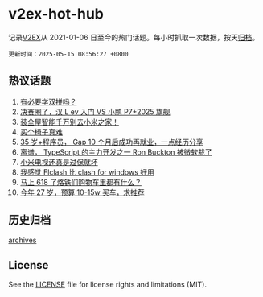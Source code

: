 # v2ex-hot-hub

 记录[V2EX](https://www.v2ex.com/)从 2021-01-06 日至今的热门话题。每小时抓取一次数据，按天[归档](archives)。

`更新时间：2025-05-15 08:56:27 +0800`

## 热议话题

1. [有必要学双拼吗？](https://www.v2ex.com/t/1131675)
1. [决赛圈了，汉 L ev 入门 VS 小鹏 P7+2025 旗舰](https://www.v2ex.com/t/1131645)
1. [装全屋智能千万别去小米之家！](https://www.v2ex.com/t/1131587)
1. [买个椅子真难](https://www.v2ex.com/t/1131637)
1. [35 岁+程序员， Gap 10 个月后成功再就业，一点经历分享](https://www.v2ex.com/t/1131621)
1. [离谱， TypeScript 的主力开发之一 Ron Buckton 被微软裁了](https://www.v2ex.com/t/1131670)
1. [小米电视还真是过保就坏](https://www.v2ex.com/t/1131728)
1. [我感觉 Flclash 比 clash for windows 好用](https://www.v2ex.com/t/1131724)
1. [马上 618 了烙铁们购物车里都有什么？](https://www.v2ex.com/t/1131613)
1. [今年 27 岁，预算 10-15w 买车，求推荐](https://www.v2ex.com/t/1131639)

## 历史归档

[archives](archives)

## License

See the [LICENSE](LICENSE) file for license rights and limitations (MIT).
